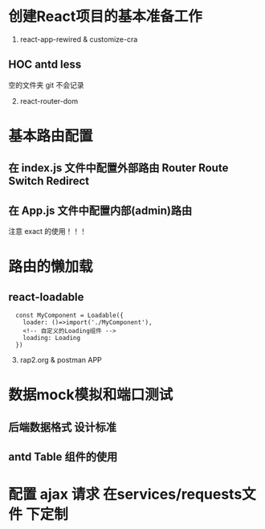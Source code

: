 # 创建React项目的基本准备工作
1. react-app-rewired & customize-cra
  ## HOC antd less
  空的文件夹 git 不会记录

2. react-router-dom 
  # 基本路由配置  
  ## 在 index.js 文件中配置外部路由 Router Route Switch Redirect
  ## 在 App.js 文件中配置内部(admin)路由 
  注意 exact 的使用！！！
  # 路由的懒加载
  ## react-loadable
      const MyComponent = Loadable({
        loader: ()=>import('./MyComponent'),
        <!-- 自定义的Loading组件 -->
        loading: Loading
      })
3. rap2.org & postman APP 
  # 数据mock模拟和端口测试
  ## 后端数据格式 设计标准
  ## antd Table 组件的使用
  # 配置 ajax 请求 在services/requests文件 下定制